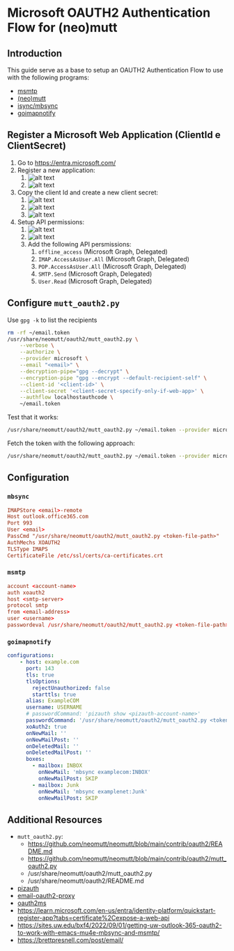 # Microsoft OAUTH2 Authentication Flow for (neo)mutt

## Introduction

This guide serve as a base to setup an OAUTH2 Authentication Flow to use with the following programs:

- [msmtp](https://marlam.de/msmtp/)
- [(neo)mutt](https://neomutt.org)
- [isync/mbsync](http://isync.sourceforge.net/)
- [goimapnotify](https://gitlab.com/shackra/goimapnotify/-/tree/master)

## Register a Microsoft Web Application (ClientId e ClientSecret)

1. Go to <https://entra.microsoft.com/>
2. Register a new application:
   1. ![alt text](imgs/register_app_1.png)
   2. ![alt text](imgs/register_app_2.png)
3. Copy the client Id and create a new client secret:
   1. ![alt text](imgs/client_id.png)
   2. ![alt text](imgs/add_client_secret.png)
   3. ![alt text](imgs/client_secret_value.png)
4. Setup API permissions:
   1. ![alt text](imgs/setup_api_permissions_1.png)
   2. ![alt text](imgs/setup_api_permissions_2.png)
   3. Add the following API persmissions:
      1. `offline_access` (Microsoft Graph, Delegated)
      2. `IMAP.AccessAsUser.All` (Microsoft Graph, Delegated)
      3. `POP.AccessAsUser.All` (Microsoft Graph, Delegated)
      4. `SMTP.Send` (Microsoft Graph, Delegated)
      5. `User.Read` (Microsoft Graph, Delegated)

## Configure `mutt_oauth2.py`

Use `gpg -k` to list the recipients

```sh
rm -rf ~/email.token
/usr/share/neomutt/oauth2/mutt_oauth2.py \
    --verbose \
    --authorize \
    --provider microsoft \
    --email "<email>" \
    --decryption-pipe="gpg --decrypt" \
    --encryption-pipe "gpg --encrypt --default-recipient-self" \
    --client-id '<client-id>' \
    --client-secret '<client-secret-specify-only-if-web-app>' \
    --authflow localhostauthcode \
    ~/email.token
```

Test that it works:

```sh
/usr/share/neomutt/oauth2/mutt_oauth2.py ~/email.token --provider microsoft --verbose --test
```

Fetch the token with the following approach:

```sh
/usr/share/neomutt/oauth2/mutt_oauth2.py ~/email.token --provider microsoft --email dparo@outlook.it
```

## Configuration

### `mbsync`

```conf
IMAPStore <email>-remote
Host outlook.office365.com
Port 993
User <email>
PassCmd "/usr/share/neomutt/oauth2/mutt_oauth2.py <token-file-path>"
AuthMechs XOAUTH2
TLSType IMAPS
CertificateFile /etc/ssl/certs/ca-certificates.crt
```

### `msmtp`

```conf
account <account-name>
auth xoauth2
host <smtp-server>
protocol smtp
from <email-address>
user <username>
passwordeval /usr/share/neomutt/oauth2/mutt_oauth2.py <token-file-path>
```

### `goimapnotify`

```yaml
configurations:
    - host: example.com
      port: 143
      tls: true
      tlsOptions:
        rejectUnauthorized: false
        starttls: true
      alias: ExampleCOM
      username: USERNAME
      # passwordCommand: 'pizauth show <pizauth-account-name>'
      passwordCommand: '/usr/share/neomutt/oauth2/mutt_oauth2.py <token-file-path>'
      xoAuth2: true
      onNewMail: ''
      onNewMailPost: ''
      onDeletedMail: ''
      onDeletedMailPost: ''
      boxes:
        - mailbox: INBOX
          onNewMail: 'mbsync examplecom:INBOX'
          onNewMailPost: SKIP
        - mailbox: Junk
          onNewMail: 'mbsync examplenet:Junk'
          onNewMailPost: SKIP
```

## Additional Resources

- `mutt_oauth2.py`:
  - <https://github.com/neomutt/neomutt/blob/main/contrib/oauth2/README.md>
  - <https://github.com/neomutt/neomutt/blob/main/contrib/oauth2/mutt_oauth2.py>
  - /usr/share/neomutt/oauth2/mutt_oauth2.py
  - /usr/share/neomutt/oauth2/README.md
- [pizauth](https://github.com/ltratt/pizauth)
- [email-oauth2-proxy](https://github.com/simonrob/email-oauth2-proxy)
- [oauth2ms](https://github.com/harishkrupo/oauth2ms)
- <https://learn.microsoft.com/en-us/entra/identity-platform/quickstart-register-app?tabs=certificate%2Cexpose-a-web-api>
- <https://sites.uw.edu/bxf4/2022/09/01/getting-uw-outlook-365-oauth2-to-work-with-emacs-mu4e-mbsync-and-msmtp/>
- <https://brettpresnell.com/post/email/>
